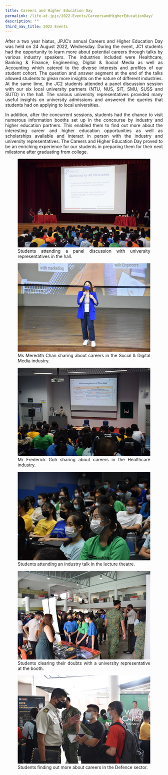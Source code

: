 ```yaml
---
title: Careers and Higher Education Day
permalink: /life-at-jpjc/2022-Events/CareersandHigherEducationDay/
description: ""
third_nav_title: 2022 Events
---
```

<div align="justify">
	
<p>After a two year hiatus, JPJC’s annual Careers and Higher Education Day was held on 24 August 2022, Wednesday. During the event, JC1 students had the opportunity to learn more about potential careers through talks by various industry speakers. The industries included were Healthcare, Banking &amp; Finance, Engineering, Digital &amp; Social Media as well as Accounting which catered to the diverse interests and profiles of our student cohort. The question and answer segment at the end of the talks allowed students to glean more insights on the nature of different industries. At the same time, the JC2 students attended a panel discussion session with our six local university partners (NTU, NUS, SIT, SMU, SUSS and SUTD) in the hall. The various university representatives provided many useful insights on university admissions and answered the queries that students had on applying to local universities. </p>

<p>In addition, after the concurrent sessions, students had the chance to visit numerous information booths set up in the concourse by industry and higher education partners. This enabled them to find out more about the interesting career and higher education opportunities as well as scholarships available and interact in person with the industry and university representatives. The Careers and Higher Education Day proved to be an enriching experience for our students in preparing them for their next milestone after graduating from college.</p>

<figure>
<img src="/images/Life%20@%20JPJC/2022%20Events/Careers%20higher%20education%20day/Photo%20A.jpg">
<figcaption>Students attending a panel discussion with university representatives in the hall.</figcaption></figure>
	
<figure>
<img src="/images/Life%20@%20JPJC/2022%20Events/Careers%20higher%20education%20day/Photo%20B.jpg">
<figcaption>Ms Meredith Chan sharing about careers in the Social & Digital Media industry.</figcaption></figure>
	
<figure>
<img src="/images/Life%20@%20JPJC/2022%20Events/Careers%20higher%20education%20day/Photo%20C.jpg">
<figcaption>Mr Frederick Goh sharing about careers in the Healthcare industry.</figcaption></figure>
	
<figure>
<img src="/images/Life%20@%20JPJC/2022%20Events/Careers%20higher%20education%20day/Photo%20D.jpg">
<figcaption>Students attending an industry talk in the lecture theatre.</figcaption></figure>
	
<figure>
<img src="/images/Life%20@%20JPJC/2022%20Events/Careers%20higher%20education%20day/Photo%20E.jpg">
<figcaption>Students clearing their doubts with a university representative at the booth.</figcaption></figure>

	
<figure>
<img src="/images/Life%20@%20JPJC/2022%20Events/Careers%20higher%20education%20day/Photo%20F.jpg">
<figcaption>Students finding out more about careers in the Defence sector.</figcaption></figure>	

</div>